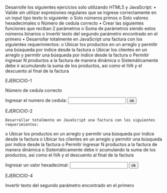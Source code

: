 Desarrolle los siguientes ejercicios solo utilizando HTML5 y JavaScript:
•	Valide sin utilizar expresiones regulares que se ingrese correctamente en un input tipo texto lo siguiente:
o	 Solo números primos
o	 Solo valores hexadecimales
o	 Número de cedula correcto
•	Crear las siguientes funciones que reciban 2 parámetros 
o	 Suma de parámetros siendo estos números binarios
o	 Invertir texto del segundo parámetro encontrado en el  primero
•	Desarrollar totalmente en JavaScript una factura con los siguientes requerimientos: 
o	Ubicar los productos en un arreglo y permitir una búsqueda por índice desde la factura
o	Ubicar los clientes en un arreglo y permitir una búsqueda por índice desde la factura
o	Permitir ingresar N productos a la factura de manera dinámica
o	Sistemáticamente debe ir acumulando la suma de los productos, así como el IVA y el descuento al final de la factura



EJERCICIO-1

 Número de cedula correcto

<!DOCTYPE html>
<!--
To change this license header, choose License Headers in Project Properties.
To change this template file, choose Tools | Templates
and open the template in the editor.
-->
<html>
    <head>
        <title>Validar Cedula</title>
        <meta charset="UTF-8">
        <meta name="viewport" content="width=device-width, initial-scale=1.0">
        <script>
            function verificarCedula()
            {
                var cedula = document.getElementById("cedulaIngresada").value;
                array = cedula.split("");
                num = array.length;
                if (num == 10)
                {
                    total = 0;
                    digito = (array[9] * 1);
                    for (i = 0; i < (num - 1); i++)
                    {
                        mult = 0;
                        if ((i % 2) != 0) {
                            total = total + (array[i] * 1);
                        }
                        else
                        {
                            mult = array[i] * 2;
                            if (mult > 9)
                                total = total + (mult - 9);
                            else
                                total = total + mult;
                        }
                    }
                    decena = total / 10;
                    decena = Math.floor(decena);
                    decena = (decena + 1) * 10;
                    final = (decena - total);
                    if ((final == 10 && digito == 0) || (final == digito)) {
                        alert("Cedula Valida señor usuario");
                        return true;
                    }
                    else
                    {
                        alert("Cedula NO Valido señor usuario");
                        return false;
                    }
                }
                else
                {
                    alert("La cedula no puede tener mas o menos de 10 digitos");
                    return false;
                }
            }
        </script>
    </head>
    <body>
        <label>Ingresar el numero de cedula:</label>
        <input type="text" id="cedulaIngresada"  />
        <input type="button" id="ok" value="ok" onclick="verificarCedula()"/>
    </body>
</html>




EJERCICIO-2

	Desarrollar totalmente en JavaScript una factura con los siguientes requerimientos: 
o	Ubicar los productos en un arreglo y permitir una búsqueda por índice desde la factura
o	Ubicar los clientes en un arreglo y permitir una búsqueda por índice desde la factura
o	Permitir ingresar N productos a la factura de manera dinámica
o	Sistemáticamente debe ir acumulando la suma de los productos, así como el IVA y el descuento al final de la factura


<!DOCTYPE html>
<!--
To change this license header, choose License Headers in Project Properties.
To change this template file, choose Tools | Templates
and open the template in the editor.
-->
<html>
    <head>
        <title>TODO supply a title</title>
        <meta charset="UTF-8">
        <meta name="viewport" content="width=device-width, initial-scale=1.0">
        <script>
            function datos() {
                var clientes = ["Jose", "Mariana", "Luis", "Pablo"];
                var productos = ["Aceite", "Sal", "Atún", "Manteca"];
                var listaClientesDatos = document.getElementById('listaClientes');
                for (var i = 0; i < clientes.length; i++) {
                    var opt = document.createElement('option');
                    opt.innerHTML = clientes[i];
                    opt.value = clientes[i];
                    listaClientesDatos.appendChild(opt);
                }
                var listaProductosDatos = document.getElementById('listaProducto');
                for (var i = 0; i < productos.length; i++) {
                    var opt = document.createElement('option');
                    opt.innerHTML = productos[i];
                    opt.value = productos[i];
                    listaProductosDatos.appendChild(opt);
                }

            }
            function total() {
                var unitario = document.getElementById('precioUnit').value;
                var cantidad = document.getElementById('cantidad').value;
                var total = parseFloat(unitario) * parseFloat(cantidad);
                document.getElementById('total').value = total;
            }
            function crearFilaProductoIngresado() {
                var subtotal = document.getElementById('subtotal').value;
                document.getElementById('subtotal').value = parseFloat(subtotal) + parseFloat(document.getElementById('total').value);
                var subtotalNuevo = document.getElementById('subtotal').value;
                document.getElementById('iva').value = parseFloat(subtotalNuevo) * 0.12;
                var ivaNuevo = document.getElementById('iva').value;
                document.getElementById('descuento').value = (parseFloat(subtotalNuevo) + parseFloat(ivaNuevo)) * 0.05;
                var descuentoNuevo = document.getElementById('descuento').value;
                document.getElementById('totalFinal').value = (parseFloat(subtotalNuevo) + parseFloat(ivaNuevo)) - parseFloat(descuentoNuevo);
                capotTexto = document.createElement('input');
                capotTexto.type = "text";
                capotTexto.name = "producto";
                capotTexto.id = "produc";
                capotTexto.value = document.getElementById('listaProducto').value + '     -     ' + document.getElementById('precioUnit').value + '     -     ' + document.getElementById('cantidad').value + '     -     ' + document.getElementById('total').value;
                capotTexto.size = "50";
                document.getElementById('contenido').appendChild(capotTexto);
                salto = document.createElement('br');
                document.getElementById('contenido').appendChild(salto);
            }

        </script>
    </head>
    <body onload="datos()">
        Escoja cliente: <select id="listaClientes"></select><br>
        <hr>
        Producto:  <select id="listaProducto"></select>
        Precio Unitario: <input type="text" id="precioUnit" />
        Cantidad: <input type="text" id="cantidad" onchange="total()"/>

        Total: <input type="text" id="total"/>
        <input type="button" id="agregar" value="Agregar" onclick="crearFilaProductoIngresado()"/><br>
        <hr><hr>

        Resumen de compra: <br>
        Producto - Precio - Cantidad - Total
        <div id="contenido">

        </div>
        <hr>
        Subtotal : <input type="text" id="subtotal" value="0"/>
        IVA 12%: <input type="text" id="iva"/>
        Descuento 5%: <input type="text" id="descuento"/>
        Total Final: <input type="text" id="totalFinal"/>
    </body>
</html>
 
 
 
 
 
 
 
 
 
 EJERCICIO-3
 
 Solo valores hexadecimales
 
<!DOCTYPE html>
<!--
To change this license header, choose License Headers in Project Properties.
To change this template file, choose Tools | Templates
and open the template in the editor.
-->
<html>
    <head>
        <title>Numeros Hexadecimales</title>
        <meta charset="UTF-8">
        <meta name="viewport" content="width=device-width, initial-scale=1.0">
        <script>
            function validarHexadecimal() {
                var dato = document.getElementById('hexadecimalIngresado').value;
                var letras = dato.split("");
                for (i = 0; i < letras.length; i++) {
                    if ((letras[i] != 1) && (letras[i] != 2)&&(letras[i] != 3) && (letras[i] != 4)&&(letras[i] != 5)&&
                        (letras[i] != 6) && (letras[i] != 7)&&(letras[i] != 8) && (letras[i] != 9)&&(letras[i] != "A")&&    
                        (letras[i] != "B") && (letras[i] != "C")&&(letras[i] != "D") && (letras[i] != "Ë")&&(letras[i] != "F")  
                    ) {
                        alert('No Valido');
                    }
                }
            }
        </script>
    </head>
    <body>
        <label>Ingresar un valor hexadecimal:</label>
        <input type="text" id="hexadecimalIngresado"/>
        <input type="button" id="ok" value="ok" onclick="validarHexadecimal()"/>
    </body>
</html>







EJERCICIO-4

Invertir texto del segundo parámetro encontrado en el  primero


<!DOCTYPE html>
<!--
To change this license header, choose License Headers in Project Properties.
To change this template file, choose Tools | Templates
and open the template in the editor.
-->
<html>
    <head>
        <title>BIENVENIDO A  LA iNVERCION DE PALABRAS </title>
        <meta charset="UTF-8">
        <meta name="viewport" content="width=device-width, initial-scale=1.0">
        <script>
            function sumaDeBinarios(fraseRecivida, palabraRecivida) {
                var palabras = fraseRecivida.split(" ");
                for (i = 0; i < palabras.length; i++) {
                    if (palabras[i] == palabraRecivida) {
                        alert(invertir(palabras[i]));
                    }
                }
            }
            function invertir(cadena) {
                var x = cadena.length;
                var cadenaInvertida = "";
                while (x >= 0) {
                    cadenaInvertida = cadenaInvertida + cadena.charAt(x);
                    x--;
                }
                return cadenaInvertida;
            }

        </script>
    </head>
    <body>
        <label>Frase:</label>
        <input type="text" id="frase"/>
        <label>Palabra a invertir:</label>
        <input type="text" id="palabra"/>
        <input type="button" id="invertir" value="invertir" onclick="sumaDeBinarios(document.getElementById('frase').value, document.getElementById('palabra').value)"/>
        <br>
        Ejemplo: <br>
        Frase : Como esta <br>
        Palabra: esta<br>
        Resultado: ates
    </body>
</html>








EJERCICIO-5

Solo números primos



<!DOCTYPE html>
<!--
To change this license header, choose License Headers in Project Properties.
To change this template file, choose Tools | Templates
and open the template in the editor.
-->
<html>
    <head>
        <title>BIENVENIDO</title>
        <meta charset="UTF-8">
        <meta name="viewport" content="width=device-width, initial-scale=1.0">
        <script>
            function numPrimos() {
                var dato = document.getElementById("numero1").value;
                var divisoresEncontrados = 0;
                for (i = 0; i <= dato; i++) {
                    var residuo = dato % i;
                    if (residuo == 0) {
                        divisoresEncontrados++;
                    }
                }
                if (divisoresEncontrados == 2 || dato == 1) {
                    
                    document.getElementById("resultado").innerHTML = "Primo";
                } else {
                  document.getElementById("numero1").value= "";
                  document.getElementById("resultado").innerHTML = "No Primo";
                }
            }
        </script>
    </head>
    <body>
        <h3>Primos...</h3>
        <label for="numero1" >Ingrese un número:</label>
        <input type="text" name="numero1" id="numero1" />
        <input type="button" name="ok" value="ok" onclick="numPrimos()" id="ok"/>
        <p id="resultado" >Resultado...</p>

    </body>
</html>





EJERCICIO-6

Crear las siguientes funciones que reciban 2 parámetros 
o	 Suma de parámetros siendo estos números binarios

<!DOCTYPE html>
<!--
To change this license header, choose License Headers in Project Properties.
To change this template file, choose Tools | Templates
and open the template in the editor.
-->
<html>
    <head>
        <title>BIENVENIDO</title>
        <meta charset="UTF-8">
        <meta name="viewport" content="width=device-width, initial-scale=1.0">
        <script>
            function sumaDeBinarios(bUno, bDos) {
                var primeroEnDecimal = parseInt(bUno, 2);
                var segundoEnDecimal = parseInt(bDos, 2);
                var sumaDecimal = primeroEnDecimal + segundoEnDecimal;
                var sumaBinario = deciToBin(sumaDecimal);
                alert('Resultado en decimal: ' + sumaDecimal + 'Resultado en Binario: ' + sumaBinario);
            }

            function deciToBin(arg)
            {
                res1 = 999;
                args = arg;
                while (args > 1)
                {
                    arg1 = parseInt(args / 2);
                    arg2 = args % 2;
                    args = arg1;
                    if (res1 == 999)
                    {
                        res1 = arg2.toString();
                    }
                    else
                    {
                        res1 = arg2.toString() + res1.toString();
                    }
                }
                if (args == 1 && res1 != 999)
                {
                    res1 = args.toString() + res1.toString();
                }
                else if (args == 0 && res1 == 999)
                {
                    res1 = 0;
                }
                else if (res1 == 999)
                {
                    res1 = 1;
                }
                var ll = res1.length;
                while (ll % 4 != 0)
                {
                    res1 = "0" + res1;
                    ll = res1.length;
                }
                return res1;
            }
        </script>
    </head>
    <body>
        <label>Ingresar un binario:</label>
        <input type="text" id="binarioUno"/>
        <label>Ingresar otro binario:</label>
        <input type="text" id="binarioDos"/>
        <input type="button" id="Sumar" value="Sumar" onclick="sumaDeBinarios(document.getElementById('binarioUno').value, document.getElementById('binarioDos').value)"/>
    </body>
</html>






ESPERO HABERTE AYUDADO ATT JOSE
